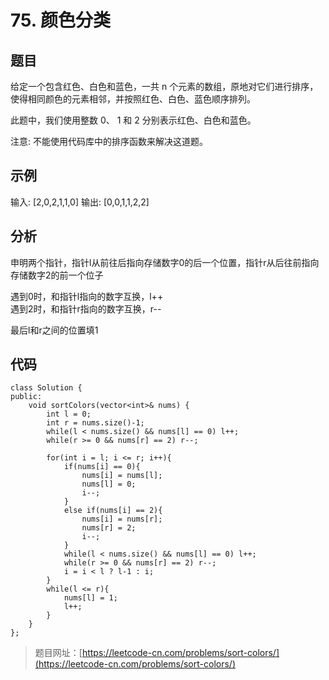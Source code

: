 # 75. 颜色分类

## 题目

给定一个包含红色、白色和蓝色，一共 n 个元素的数组，原地对它们进行排序，使得相同颜色的元素相邻，并按照红色、白色、蓝色顺序排列。

此题中，我们使用整数 0、 1 和 2 分别表示红色、白色和蓝色。

注意:
不能使用代码库中的排序函数来解决这道题。

## 示例

输入: [2,0,2,1,1,0]
输出: [0,0,1,1,2,2]

## 分析

申明两个指针，指针l从前往后指向存储数字0的后一个位置，指针r从后往前指向存储数字2的前一个位子

遇到0时，和指针l指向的数字互换，l++  
遇到2时，和指针r指向的数字互换，r--

最后l和r之间的位置填1

## 代码

	class Solution {
	public:
	    void sortColors(vector<int>& nums) {
	        int l = 0;
	        int r = nums.size()-1;
	        while(l < nums.size() && nums[l] == 0) l++;
	        while(r >= 0 && nums[r] == 2) r--;
	
	        for(int i = l; i <= r; i++){
	            if(nums[i] == 0){
	                nums[i] = nums[l];
	                nums[l] = 0;
	                i--;
	            }
	            else if(nums[i] == 2){
	                nums[i] = nums[r];
	                nums[r] = 2;
	                i--;
	            }
	            while(l < nums.size() && nums[l] == 0) l++;
	            while(r >= 0 && nums[r] == 2) r--;
	            i = i < l ? l-1 : i;
	        }
	        while(l <= r){
	            nums[l] = 1;
	            l++;
	        }
	    }
	};

> 题目网址：[https://leetcode-cn.com/problems/sort-colors/](https://leetcode-cn.com/problems/sort-colors/)